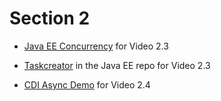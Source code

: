 # Section 2

- [Java EE Concurrency](javaee8-samples/concurrency) for Video 2.3

- [Taskcreator](https://github.com/javaee/tutorial-examples/tree/master/concurrency/taskcreator) in the Java EE repo for Video 2.3

- [CDI Async Demo](javaee8-samples/cdi/events-async) for Video 2.4
